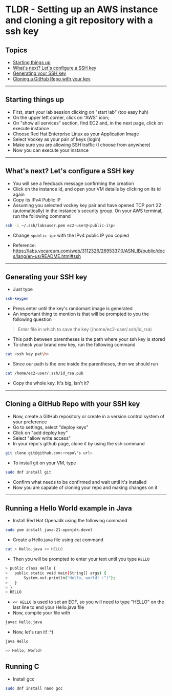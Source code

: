 # TLDR - Setting up an AWS instance and cloning a git repository with a ssh key

## Topics
- [Starting things up](#starting-things-up)
- [What's next? Let's configure a SSH key](#whats-next-lets-configure-a-ssh-key)
- [Generating your SSH key](#generating-your-ssh-key)
- [Cloning a GitHub Repo with your key](#cloning-a-github-repo-with-your-ssh-key)

---

## Starting things up
- First, start your lab session clicking on "start lab" (too easy huh)
- On the upper left corner, click on "AWS" icon;
- On "show all services" section, find EC2 and, in the next page, click on execute instance
- Choose Red Hat Enterprise Linux as your Application Image
- Select Vockey as your pair of keys (login)
- Make sure you are allowing SSH traffic (I choose from anywhere)
- Now you can execute your instance

---

## What's next? Let's configure a SSH key
- You will see a feedback message confirming the creation
- Click on the instance id, and open your VM details by clicking on its id again
- Copy its IPv4 Public IP
- Assuming you selected vockey key pair and have opened TCP port 22 (automatically) in the instance's security group. On your AWS terminal, run the following command

```bash
ssh -i ~/.ssh/labsuser.pem ec2-user@<public-i\p>
```

- Change `<public-ip>` with the IPv4 public IP you copied
	
- Reference: https://labs.vocareum.com/web/3112326/2695337.0/ASNLIB/public/docs/lang/en-us/README.html#ssh

---

## Generating your SSH key
- Just type
	
```bash
ssh-keygen
```
	
- Press enter until the key's randomart image is generated
- An important thing to mention is that will be prompted to you the following question
	
> Enter file in which to save the key (/home/ec2-user/.ssh/id_rsa)

- This path between parentheses is the path where your ssh key is stored
- To check your brand new key, run the following command

```bash
cat <ssh key pat\h>
```
	
- Since our path is the one inside the parentheses, then we should run

```bash
cat /home/ec2-user/.ssh/id_rsa.pub
```

- Copy the whole key. It's big, isn't it?

---

## Cloning a GitHub Repo with your SSH key
- Now, create a GitHub repository or create in a version control system of your preference
- Go to settings, select "deploy keys"
- Click on "add deploy key"
- Select "allow write access"
- In your repo's github page, clone it by using the ssh command

```bash
git clone git@github.com:<repo\'s url>
```

- To install git on your VM, type

```bash
sudo dnf install git
```

- Confirm what needs to be confirmed and wait until it's installed
- Now you are capable of cloning your repo and making changes on it 

---

## Running a Hello World example in Java
- Install Red Hat OpenJdk using the following command

```bash
sudo yum install java-21-openjdk-devel
```

- Create a Hello.java file using cat command

```bash
cat > Hello.java << HELLO
```
- Then you will be prompted to enter your text until you type `HELLO`

```bash
> public class Hello {
>	public static void main(String[] args) {
>		System.out.println("Hello, world! :^)");
>	}
> }
> HELLO
```

- `<< HELLO` is used to set an EOF, so you will need to type "HELLO" on the last line to end your Hello.java file
- Now, compile your file with

```bash
javac Hello.java
```

- Now, let's run it! :^)

```bash
java Hello

>> Hello, World!
```
## Running C
- Install gcc
```bash
sudo dnf install nano gcc
```
